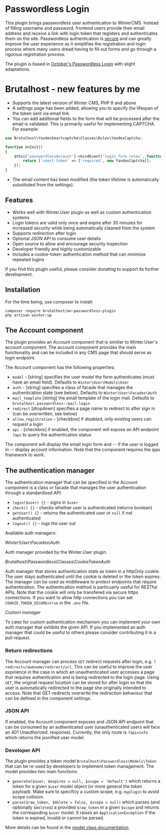 # Passwordless Login
This plugin brings passwordless user authentication to WinterCMS.
Instead of filling username and password, frontend users provide their email address and receive a link with login
token that registers and authenticates them on the site. Passwordless authentication is
[secure](https://auth0.com/blog/is-passwordless-authentication-more-secure-than-passwords/)
and can greatly improve the user experience as it simplifies the registration and login process where many users
dread having to fill out forms and go through a rigorous registration process.

The plugin is based in [October's Passwordless Login](https://github.com/nocio/oc-passwordless-plugin/blob/master/models/Token.php)
with slight adaptations.

# Brutalhost - new features by me
- Supports the latest version of Winter CMS, PHP 8 and above
- A settings page has been added, allowing you to specify the lifespan of the token sent via email link.
- You can add additional fields to the form that will be processed after the email is validated. This is primarily useful for implementing CAPTCHA. For example:
```php
use Brutalhost\YandexSmartcaptcha\Classes\Rules\YandexCaptcha;

function onInit()
{
    $this['passwordlessAccount']->bindEvent('login_form_rules', function () {
        return ['smart-token' => ['required', new YandexCaptcha]];
    });
}
```
- The email content has been modified (the token lifetime is automatically substituted from the settings).


## Features

- Works well with Winter.User plugin as well as custom authentication systems
- Login tokens are valid only once and expire after 30 minutes for increased security while being automatically cleaned from the system
- Supports redirection after login
- Optional JSON API to consume user details
- Open source to allow and encourage security inspection
- Developer friendly and highly customizable
- Includes a cookie-token authentication method that can minimize repeated logins

If you find this plugin useful, please consider donating to support its further development.

## Installation
For the time being, use composer to install:
```
composer require brutalhost/wn-passwordless-plugin
php artisan winter:up
```

## The Account component


The plugin provides an *Account* component that is similiar to Winter.User's account component.
The account component provides the main functionality and can be included in any CMS page that should serve as login endpoint.

The Account component has the following properties:

* `model` - [string] specifies the user model the form authenticates (must have an email field). Defaults to `Winter\User\Models\User`
* `auth` - [string] specifies a class of facade that manages the authentication state (see below). Defaults to `Winter\User\Facades\Auth`
* `mail_template` [string] the email template of the login mail. Defaults to `brutalhost.passwordless::mail.login`
* `redirect` [dropdown] specifies a page name to redirect to after sign in (can be overwritten, see below)
* `allow_registration` - [checkbox] if disabled, only existing users can request a login
* `api` - [checkbox] if enabled, the component will expose an API endpoint ``?api`` to query the authentication status

The component will display the email login form and -- if the user is logged in -- display account information. Note that the component requires the ajax framework to work.

## The authentication manager

The authentication manager that can be specified in the Account component is a class or facade that manages the user authentication through a standardised API:

- ``login($user) {}`` - signs in `$user`
- ``check() {}`` - checks whether user is authenticated (returns boolean)
- ``getUser() {}`` - returns the authenticated user or ``null`` if not authenticated
- ``logout() {}`` - logs the user out

Available auth managers:

*Winter\User\Facades\Auth*

Auth manager provided by the Winter.User plugin.

*Brutalhost\Passwordless\Classes\CookieTokenAuth*

Auth manager that stores authentication state as token in a httpOnly cookie. The user stays authenticated until the cookie is deleted or the token expires. The manager can be used as middleware to protect endpoints that require authentication. The authentication method is particuarly useful for RESTful APIs. Note that the cookie will only be transfered via secure https connections. If you want to allow http connections you can set ``COOKIE_TOKEN_SECURE=true`` in the ``.env`` file.

*Custom manager*

To cater for custom authentication mechanism you can implement your own auth manager that exhibits the given API. If you implemented an auth manager that could be useful to others please consider contributing it in a pull request.

### Return redirections

The Account manager can process ``GET`` redirect requests after login, e.g. ``?redirect=/awesome/redirect/url``. This can be useful to improve the user expirience in the case in which an unauthenticated user accesses a page that requires authentication and is being redirected to the login page. Using ``GET``, the original request location can be stored for after login so that the user is automatically redirected to the page she originally intended to access. Note that GET-redirects overwrite the redirection behaviour that can be defined in the component settings.

### JSON API

If enabled, the Account component exposes and JSON API endpoint that can be consumed by an authenticated user (unauthenticated users will face an 401 Unauthorized. response). Currently, the only route is ``?api=info`` which returns the jsonified user model.

### Developer API

The plugin provides a token model ``Brutalhost\Passwordless\Models\Token`` that can be re-used by developers to implement token management. The model provides two main functions:

- ``generate($user, $expires = null, $scope = 'default')`` which returns a token for a given ``$user`` model object (or more general the token payload). Make sure to specificy a custom scope, e.g. `myplugin` to avoid scope collision.
- ``parse($raw_token, $delete = false, $scope = null)`` which parses (and optionally ``$delete``s) a provided ``$raw_token`` in a given ``$scope`` and returns the correspoding ``$user`` model. It raises an ``ApplicationException`` if the token is expired, invalid or cannot be parsed.

More details can be found in the [model class documentation](https://github.com/helmutkaufmann/wn-passwordless-plugin/blob/master/models/Token.php).
